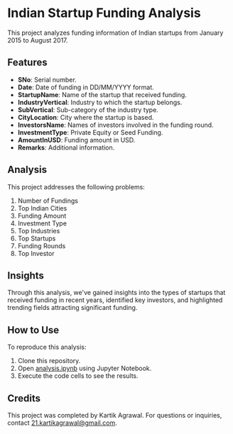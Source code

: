 # Indian Startup Funding Analysis

This project analyzes funding information of Indian startups from January 2015 to August 2017.

## Features

- **SNo**: Serial number.
- **Date**: Date of funding in DD/MM/YYYY format.
- **StartupName**: Name of the startup that received funding.
- **IndustryVertical**: Industry to which the startup belongs.
- **SubVertical**: Sub-category of the industry type.
- **CityLocation**: City where the startup is based.
- **InvestorsName**: Names of investors involved in the funding round.
- **InvestmentType**: Private Equity or Seed Funding.
- **AmountInUSD**: Funding amount in USD.
- **Remarks**: Additional information.

## Analysis

This project addresses the following problems:

1. Number of Fundings
2. Top Indian Cities
3. Funding Amount
4. Investment Type
5. Top Industries
6. Top Startups
7. Funding Rounds
8. Top Investor

## Insights

Through this analysis, we've gained insights into the types of startups that received funding in recent years, identified key investors, and highlighted trending fields attracting significant funding.

## How to Use

To reproduce this analysis:

1. Clone this repository.
2. Open [analysis.ipynb](analysis.ipynb) using Jupyter Notebook.
3. Execute the code cells to see the results.

## Credits

This project was completed by Kartik Agrawal. For questions or inquiries, contact 21.kartikagrawal@gmail.com.
